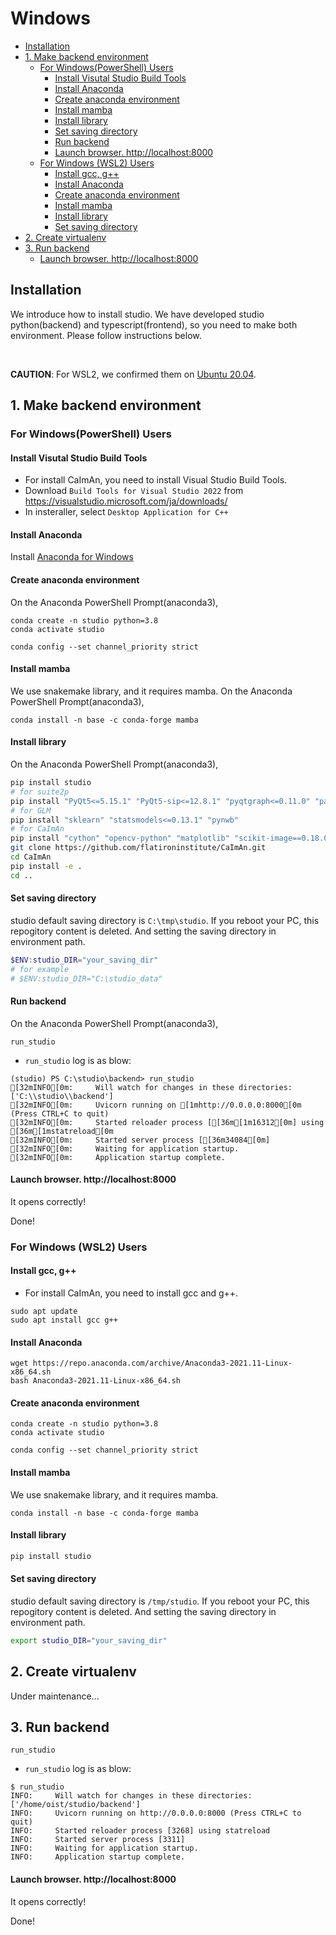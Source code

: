 Windows
=================

* [Installation](#installation)
* [1. Make backend environment](#2-make-backend-environment)
   * [For Windows(PowerShell) Users](#for-windowspowershell-users)
      * [Install Visutal Studio Build Tools](#install-visutal-studio-build-tools)
      * [Install Anaconda](#install-anaconda)
      * [Create anaconda environment](#create-anaconda-environment)
      * [Install mamba](#install-mamba)
      * [Install library](#install-library)
      * [Set saving directory](#set-saving-directory)
      * [Run backend](#run-backend)
      * [Launch browser.  <a href="http://localhost:8000" rel="nofollow">http://localhost:8000</a>](#launch-browser--httplocalhost8000)
   * [For Windows (WSL2) Users](#for-windows-wsl2-users)
      * [Install gcc, g++](#install-gcc-g)
      * [Install Anaconda](#install-anaconda-1)
      * [Create anaconda environment](#create-anaconda-environment-1)
      * [Install mamba](#install-mamba-1)
      * [Install library](#install-library-1)
      * [Set saving directory](#set-saving-directory-1)
* [2. Create virtualenv](#3-create-virtualenv)
* [3. Run backend](#4-run-backend)
   * [Launch browser.  <a href="http://localhost:8000" rel="nofollow">http://localhost:8000</a>](#launch-browser--httplocalhost8000-1)

## Installation
We introduce how to install studio.
We have developed studio python(backend) and typescript(frontend), so you need to make both environment.
Please follow instructions below.

<br />

**CAUTION**: For WSL2, we confirmed them on [Ubuntu 20.04](https://www.microsoft.com/ja-jp/p/ubuntu-2004-lts/9n6svws3rx71).


## 1. Make backend environment

### For Windows(PowerShell) Users
#### Install Visutal Studio Build Tools
- For install CaImAn, you need to install Visual Studio Build Tools.
- Download `Build Tools for Visual Studio 2022` from https://visualstudio.microsoft.com/ja/downloads/
- In insteraller, select `Desktop Application for C++`

#### Install Anaconda
Install [Anaconda for Windows](https://www.anaconda.com/products/individual)
#### Create anaconda environment
On the Anaconda PowerShell Prompt(anaconda3),
```
conda create -n studio python=3.8
conda activate studio
```

```
conda config --set channel_priority strict
```

#### Install mamba
We use snakemake library, and it requires mamba.
On the Anaconda PowerShell Prompt(anaconda3),
```
conda install -n base -c conda-forge mamba
```
#### Install library
On the Anaconda PowerShell Prompt(anaconda3),
```bash
pip install studio
# for suite2p
pip install "PyQt5<=5.15.1" "PyQt5-sip<=12.8.1" "pyqtgraph<=0.11.0" "pandas" "suite2p<=0.10.3" "tifffile<=v2022.3.25"
# for GLM
pip install "sklearn" "statsmodels<=0.13.1" "pynwb"
# for CaImAn
pip install "cython" "opencv-python" "matplotlib" "scikit-image==0.18.0" "scikit-learn" "ipyparallel" "holoviews" "watershed" "tensorflow"
git clone https://github.com/flatironinstitute/CaImAn.git
cd CaImAn
pip install -e .
cd ..
```

#### Set saving directory
studio default saving directory is `C:\tmp\studio`. If you reboot your PC, this repogitory content is deleted. And setting the saving directory in environment path.
```PowerShell
$ENV:studio_DIR="your_saving_dir"
# for example
# $ENV:studio_DIR="C:\studio_data"
```

#### Run backend
On the Anaconda PowerShell Prompt(anaconda3),
```
run_studio
```
- `run_studio` log is as blow:
```
(studio) PS C:\studio\backend> run_studio
[32mINFO[0m:     Will watch for changes in these directories: ['C:\\studio\\backend']
[32mINFO[0m:     Uvicorn running on [1mhttp://0.0.0.0:8000[0m (Press CTRL+C to quit)
[32mINFO[0m:     Started reloader process [[36m[1m16312[0m] using [36m[1mstatreload[0m
[32mINFO[0m:     Started server process [[36m34084[0m]
[32mINFO[0m:     Waiting for application startup.
[32mINFO[0m:     Application startup complete.
```
#### Launch browser.  http://localhost:8000
It opens correctly!

Done!

### For Windows (WSL2) Users
#### Install gcc, g++
- For install CaImAn, you need to install gcc and g++.
```
sudo apt update
sudo apt install gcc g++
```
#### Install Anaconda
```
wget https://repo.anaconda.com/archive/Anaconda3-2021.11-Linux-x86_64.sh
bash Anaconda3-2021.11-Linux-x86_64.sh
```
#### Create anaconda environment
```
conda create -n studio python=3.8
conda activate studio
```

```
conda config --set channel_priority strict
```

#### Install mamba
We use snakemake library, and it requires mamba.
```
conda install -n base -c conda-forge mamba
```
#### Install library
```bash
pip install studio
```
#### Set saving directory
studio default saving directory is `/tmp/studio`. If you reboot your PC, this repogitory content is deleted. And setting the saving directory in environment path.
```bash
export studio_DIR="your_saving_dir"
```

## 2. Create virtualenv
Under maintenance...
<!-- In snakemake used by studio, a virtual environment is created and executed for each function.
The procedure for first creating a virtual environment for processing suite2p, caiman, pca, etc. is described in the following link.

*It is possible to run snakemake without creating a virtual environment in advance, but it is recommended to create a virtual environment in advance because of the higher possibility of errors during execution.

Follow this [link](create_virtualenv.md). -->

## 3. Run backend
```
run_studio
```
- `run_studio` log is as blow:
```
$ run_studio
INFO:     Will watch for changes in these directories: ['/home/oist/studio/backend']
INFO:     Uvicorn running on http://0.0.0.0:8000 (Press CTRL+C to quit)
INFO:     Started reloader process [3268] using statreload
INFO:     Started server process [3311]
INFO:     Waiting for application startup.
INFO:     Application startup complete.
```
#### Launch browser.  http://localhost:8000
It opens correctly!

Done!
